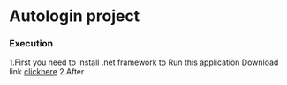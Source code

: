 Autologin project
=================
### Execution 
1.First you need to install .net framework to Run this application
Download link [clickhere](https://github.com/user/repo/blob/branch/other_file.md)
2.After
